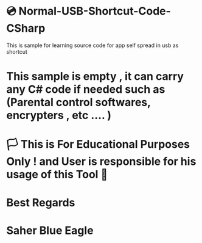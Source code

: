 # 💿 Normal-USB-Shortcut-Code-CSharp
This is sample for learning source code for app self spread in usb as shortcut 
# This sample is empty , it can carry any C# code if needed such as (Parental control softwares, encrypters , etc .... )
# 🏳 This is For Educational Purposes Only ! and User is responsible for his usage of this Tool  🔞
# Best Regards
# Saher Blue Eagle

